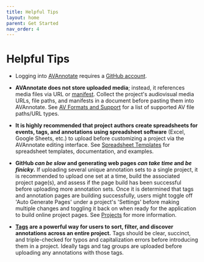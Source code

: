 ```yaml
---
title: Helpful Tips
layout: home
parent: Get Started
nav_order: 4
---
```

# Helpful Tips

- Logging into [AVAnnotate](https://avannotate.netlify.app/) requires a [GitHub account](https://github.com/).<br>

- **AVAnnotate does not store uploaded media**; instead, it references media files via URL or [manifest](https://avannotate.github.io/documentation/pages/iiif/). Collect the project's audiovisual media URLs, file paths, and manifests in a document before pasting them into AVAnnotate. See [AV Formats and Support](https://avannotate.github.io/documentation/pages/av/) for a list of supported AV file paths/URL types.<br>

- **It is highly recommended that project authors create spreadsheets for events, tags, and annotations using spreadsheet software** (Excel, Google Sheets, etc.) to upload before customizing a project via the AVAnnotate editing interface. See [Spreadsheet Templates](https://avannotate.github.io/documentation/pages/templates/) for spreadsheet templates, documentation, and examples. <br>

- **GitHub *can be slow* and generating web pages *can take time* and *be finicky*.** If uploading several unique annotation sets to a single project, it is recommended to upload one set at a time, build the associated project page(s), and assess if the page build has been successful before uploading more annotation sets. Once it is determined that tags and annotation pages are building successfully, users might toggle off 'Auto Generate Pages' under a project's 'Settings' before making multiple changes and toggling it back on when ready for the application to build online project pages. See [Projects](https://avannotate.github.io/documentation/pages/projects/) for more information. <br>

- **[Tags](https://avannotate.github.io/documentation/pages/tags/) are a powerful way for users to sort, filter, and discover annotations across an entire project.** Tags should be clear, succinct, and triple-checked for typos and capitalization errors before introducing them in a project. Ideally tags and tag groups are uploaded before uploading any annotations with those tags.<br>


